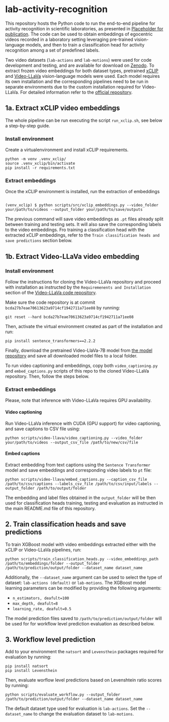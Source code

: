 # lab-activity-recognition

This repository hosts the Python code to run the end-to-end pipeline for activity recognition in scientific laboratories, as presented in [Placeholder for publication](https://placeholder.for.doi.paper). The code can be used to obtain embeddings of egocentric videos recorded in a laboratory setting leveraging pre-trained vision-language models, and then to train a classification head for activity recognition among a set of predefined labels.

Two video datasets (`lab-actions` and `lab-motions`) were used for code development and testing, and are available for download on [Zenodo](https://doi.org/10.5281/zenodo.14235875).
To extract frozen video embeddings for both dataset types, pretrained [xCLIP](https://arxiv.org/abs/2207.07285) and [Video-LLaVa](https://arxiv.org/abs/2311.10122) vision-language models were used. 
Each model requires its own installation and the corresponding pipelines need to be run in separate environments due to the custom installation required for Video-LLaVa. For detailed information refer to the [official repository](https://github.com/PKU-YuanGroup/Video-LLaVA).

## 1a. Extract xCLIP video embeddings

The whole pipeline can be run executing the script `run_xclip.sh`, see below a step-by-step guide.

### Install environment
Create a virtualenvironment and install xCLIP requirements.

```console
python -m venv .venv_xclip/
source .venv_xclip/bin/activate
pip install -r requirements.txt
```

### Extract embeddings
Once the xCLIP environment is installed, run the extraction of embeddings

```console

(venv_xclip) $ python scripts/src/xclip_embeddings.py --video_folder your/path/to/videos --output_folder your/path/to/save/outputs
```
The previous command will save video embeddings as `.pt` files already split between training and testing sets. It will also save the corresponding labels to the video embeddings.
Fro training a classification head with the extracted xCLIP embeddings, refer to the `Train classification heads and save predictions` section below.

## 1b. Extract Video-LLaVa video embedding 

### Install environment
Follow the instructions for cloning the Video-LLaVa repository and proceed with installation as instructed by the `Requiremenents and Installation` section of the [Video-LLaVa code repository](https://github.com/PKU-YuanGroup/Video-LLaVA/tree/bcda27b7eae70613623a9714cf1942711a71ee08).

Make sure the code repository is at commit `bcda27b7eae70613623a9714cf1942711a71ee08` by running:
```console
git reset --hard bcda27b7eae70613623a9714cf1942711a71ee08
```

Then, activate the virtual environment created as part of the installation and run: 
```console
pip install sentence_transformers==2.2.2
```

Finally, download the pretrained Video-LlaVa-7B model from [the model repository](https://huggingface.co/LanguageBind/Video-LLaVA-7B/tree/e16778e47e589512d7e69f964850c8cad775a335) and save all downloaded model files to a local folder.

To run video captioning and embeddings, copy both `video_captioning.py` and `embed_captions.py` scripts of this repo to the cloned Video-LLaVa repository. Then, follow the steps below.

### Extract embeddings

Please, note that inference with Video-LLaVa requires GPU availability. 

#### Video captioning

Run Video-LLaVa inference with CUDA (GPU support) for video captioning, and save captions to CSV file using:
```console
python scripts/video-llava/video_captioning.py --video_folder your/path/to/videos --output_csv_file /path/to/new/csv/file
```

#### Embed captions

Extract embedding from text captions using the `Sentence Transformer` model and save embeddings and corresponding video labels to `pt` file:
```console
python scripts/video-llava/embed_captions.py --caption_csv_file /path/to/csv/captions --labels_csv_file /path/to/csv/input/labels --output_folder /path/to/output/folder
```

The embedding and label files obtained in the `output_folder` will be then used for classification heads training, testing and evaluation as instructed in the main README.md file of this repository.


## 2. Train classification heads and save predictions

To train XGBoost model with video embeddings extracted either with the xCLIP or Video-LLaVa pipelines, run:

```console
python scripts/train_classification_heads.py --video_embeddings_path /path/to/embeddings/folder --output_folder /path/to/prediction/output/folder --dataset_name dataset_name
```

Additionally, the `--dataset_name` argument can be used to select the type of dataset: `lab-actions (default)` or `lab-motions`.
The XGBoost model learning parameters can be modified by providing the following arguments:

- `n_estimators, deafult=100`
- `max_depth, deafult=8`
- `learning_rate, deafult=0.5`

The model prediction files saved to `/path/to/prediction/output/folder` will be used for for workflow level prediction evaluation as described below.

## 3. Workflow level prediction

Add to your environment the `natsort` and `Levensthein` packages required for evaluation by running:
```console
pip install natsort
pip install Levensthein
```

Then, evaluate worflow level predictions based on Levenshtein ratio scores by running:
```console
python scripts/evaluate_workflow.py --output_folder /path/to/prediction/output/folder --dataset_name dataset_name
```

The default dataset type used for evaluation is `lab-actions`. Set the `--dataset_name` to change the evaluation dataset to `lab-motions`. 
